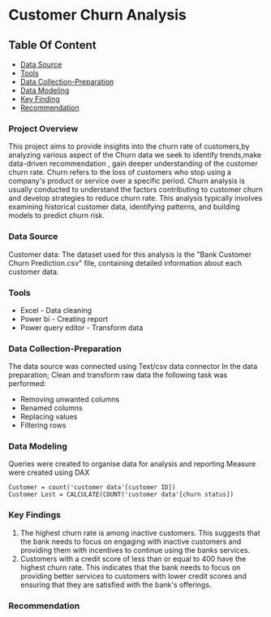   # Customer Churn Analysis

 ## Table Of Content

 - [Data Source](#data-source)
 - [Tools](#tools)
 - [Data Collection-Preparation](#data-collection-preparation)
 - [Data Modeling](#data-modeling)
 - [Key Finding](#key-findings)
 - [Recommendation](#recommendation)

 ### Project Overview

 This project aims to provide insights into the churn rate of customers,by analyzing various aspect of the Churn data we seek to identify trends,make data-driven recommendation , gain 
 deeper understanding of the customer churn rate.
 Churn refers to the loss of customers who stop using a company's product or service over a specific period.
 Churn analysis is usually conducted to understand the factors contributing to customer churn and develop strategies to reduce churn rate. This analysis typically involves examining 
 historical customer data, identifying patterns, and building models to predict churn risk.

 ### Data Source
  
 Customer data: The dataset used for this analysis is the "Bank Customer Churn Prediction.csv" file, containing detailed information about each customer data.

 ### Tools

  - Excel - Data cleaning 
  - Power bi - Creating report
  - Power query editor - Transform data


 ### Data Collection-Preparation 
 
   The data source was connected using Text/csv data connector
   In the data preparation; Clean and transform raw data
   the following task was performed:
   - Removing unwanted columns
   - Renamed columns
   - Replacing values
   - Filtering rows


 ### Data Modeling 
 Queries were created to organise data for analysis and reporting 
 Measure were created using DAX
    
   ```dax
   Customer = count('customer data'[customer ID])
   Customer Lost = CALCULATE(COUNT('customer data'[churn status])
   ```


 ### Key Findings

 1. The highest churn rate is among inactive customers. This suggests that the bank needs to focus on engaging with inactive customers and providing them with incentives to continue 
     using the banks services. 
 2. Customers with a credit score of less than or equal to 400 have the highest churn rate. This indicates that the bank needs to focus on providing better services to customers with 
    lower  credit scores and ensuring that they are satisfied with the bank's offerings.





 ### Recommendation
